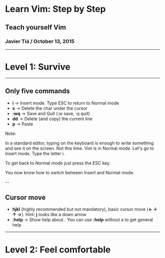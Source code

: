 # Learn Vim: Step by Step

## Teach yourself Vim

### Javier Tiá / October 13, 2015

---

# Level 1: Survive

---

## Only five commands

- **i** → Insert mode. Type ESC to return to Normal mode
- **x** → Delete the char under the cursor
- **:wq** → Save and Quit (:w save, :q quit)
- **dd** → Delete (and copy) the current line
- **p** → Paste

Note:

In a standard editor, typing on the keyboard is enough to write something and
see it on the screen. Not this time. Vim is in Normal mode. Let's go to Insert
mode. Type the letter i.

To get back to Normal mode just press the ESC key.

You now know how to switch between Insert and Normal mode.

--

## Cursor move

- **hjkl** (highly recommended but not mandatory), basic cursor move (**← ↓ ↑ →**). Hint: **j** looks like a down arrow
- **:help <command>** → Show help about <command>. You can use **:help** without a <command> to get general help

---

# Level 2: Feel comfortable
